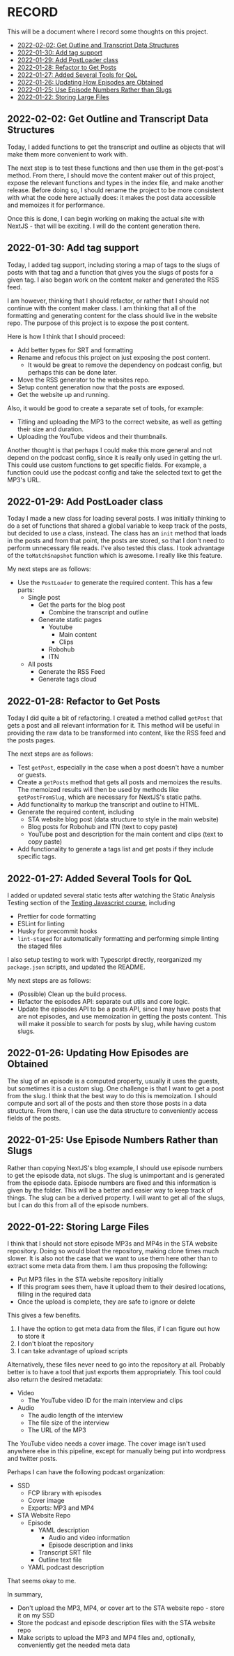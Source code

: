 # RECORD

This will be a document where I record some thoughts on this project.

- [2022-02-02: Get Outline and Transcript Data Structures](#2022-02-02-get-outline-and-transcript-data-structures)
- [2022-01-30: Add tag support](#2022-01-30-add-tag-support)
- [2022-01-29: Add PostLoader class](#2022-01-29-add-postloader-class)
- [2022-01-28: Refactor to Get Posts](#2022-01-28-refactor-to-get-posts)
- [2022-01-27: Added Several Tools for QoL](#2022-01-27-added-several-tools-for-qol)
- [2022-01-26: Updating How Episodes are Obtained](#2022-01-26-updating-how-episodes-are-obtained)
- [2022-01-25: Use Episode Numbers Rather than Slugs](#2022-01-25-use-episode-numbers-rather-than-slugs)
- [2022-01-22: Storing Large Files](#2022-01-22-storing-large-files)

## 2022-02-02: Get Outline and Transcript Data Structures

Today, I added functions to get the transcript and outline as objects that will make them more convenient to work with.

The next step is to test these functions and then use them in the get-post's method.
From there, I should move the content maker out of this project, expose the relevant functions and types in the index file, and make another release.
Before doing so, I should rename the project to be more consistent with what the code here actually does: it makes the post data accessible and memoizes it for performance.

Once this is done, I can begin working on making the actual site with NextJS - that will be exciting.
I will do the content generation there.

## 2022-01-30: Add tag support

Today, I added tag support, including storing a map of tags to the slugs of posts with that tag and a function that gives you the slugs of posts for a given tag.
I also began work on the content maker and generated the RSS feed.

I am however, thinking that I should refactor, or rather that I should not continue with the content maker class.
I am thinking that all of the formatting and generating content for the class should live in the website repo.
The purpose of this project is to expose the post content.

Here is how I think that I should proceed:

- Add better types for SRT and formatting
- Rename and refocus this project on just exposing the post content.
  - It would be great to remove the dependency on podcast config, but perhaps this can be done later.
- Move the RSS generator to the websites repo.
- Setup content generation now that the posts are exposed.
- Get the website up and running.

Also, it would be good to create a separate set of tools, for example:

- Titling and uploading the MP3 to the correct website, as well as getting their size and duration.
- Uploading the YouTube videos and their thumbnails.

Another thought is that perhaps I could make this more general and not depend on the podcast config, since it is really only used in getting the url.
This could use custom functions to get specific fields.
For example, a function could use the podcast config and take the selected text to get the MP3's URL.

## 2022-01-29: Add PostLoader class

Today I made a new class for loading several posts.
I was initially thinking to do a set of functions that shared a global variable to keep track of the posts, but decided to use a class, instead.
The class has an `init` method that loads in the posts and from that point, the posts are stored, so that I don't need to perform unnecessary file reads.
I've also tested this class.
I took advantage of the `toMatchSnapshot` function which is awesome.
I really like this feature.

My next steps are as follows:

- Use the `PostLoader` to generate the required content. This has a few parts:
  - Single post
    - Get the parts for the blog post
      - Combine the transcript and outline
    - Generate static pages
      - Youtube
        - Main content
        - Clips
      - Robohub
      - ITN
  - All posts
    - Generate the RSS Feed
    - Generate tags cloud

## 2022-01-28: Refactor to Get Posts

Today I did quite a bit of refactoring.
I created a method called `getPost` that gets a post and all relevant information for it.
This method will be useful in providing the raw data to be transformed into content, like the RSS feed and the posts pages.

The next steps are as follows:

- Test `getPost`, especially in the case when a post doesn't have a number or guests.
- Create a `getPosts` method that gets all posts and memoizes the results. The memoized results will then be used by methods like `getPostFromSlug`, which are necessary for NextJS's static paths.
- Add functionality to markup the transcript and outline to HTML.
- Generate the required content, including
  - STA website blog post (data structure to style in the main website)
  - Blog posts for Robohub and ITN (text to copy paste)
  - YouTube post and description for the main content and clips (text to copy paste)
- Add functionality to generate a tags list and get posts if they include specific tags.

## 2022-01-27: Added Several Tools for QoL

I added or updated several static tests after watching the Static Analysis Testing section of the [Testing Javascript course](https://testingjavascript.com/), including

- Prettier for code formatting
- ESLint for linting
- Husky for precommit hooks
- `lint-staged` for automatically formatting and performing simple linting the staged files

I also setup testing to work with Typescript directly, reorganized my `package.json` scripts, and updated the README.

My next steps are as follows:

- (Possible) Clean up the build process.
- Refactor the episodes API: separate out utils and core logic.
- Update the episodes API to be a posts API, since I may have posts that are not episodes, and use memoization in getting the posts content. This will make it possible to search for posts by slug, while having custom slugs.

## 2022-01-26: Updating How Episodes are Obtained

The slug of an episode is a computed property, usually it uses the guests, but sometimes it is a custom slug.
One challenge is that I want to get a post from the slug.
I think that the best way to do this is memoization.
I should compute and sort all of the posts and then store those posts in a data structure.
From there, I can use the data structure to conveniently access fields of the posts.

## 2022-01-25: Use Episode Numbers Rather than Slugs

Rather than copying NextJS's blog example, I should use episode numbers to get the episode data, not slugs.
The slug is unimportant and is generated from the episode data.
Episode numbers are fixed and this information is given by the folder.
This will be a better and easier way to keep track of things.
The slug can be a derived property.
I will want to get all of the slugs, but I can do this from all of the episode numbers.

## 2022-01-22: Storing Large Files

I think that I should not store episode MP3s and MP4s in the STA website repository.
Doing so would bloat the repository, making clone times much slower.
It is also not the case that we want to use them here other than to extract some meta data from them.
I am thus proposing the following:

- Put MP3 files in the STA website repository initially
- If this program sees them, have it upload them to their desired locations, filling in the required data
- Once the upload is complete, they are safe to ignore or delete

This gives a few benefits.

1. I have the option to get meta data from the files, if I can figure out how to store it
2. I don't bloat the repository
3. I can take advantage of upload scripts

Alternatively, these files never need to go into the repository at all.
Probably better is to have a tool that just exports them appropriately.
This tool could also return the desired metadata:

- Video
  - The YouTube video ID for the main interview and clips
- Audio
  - The audio length of the interview
  - The file size of the interview
  - The URL of the MP3

The YouTube video needs a cover image.
The cover image isn't used anywhere else in this pipeline, except for manually being put into wordpress and twitter posts.

Perhaps I can have the following podcast organization:

- SSD
  - FCP library with episodes
  - Cover image
  - Exports: MP3 and MP4
- STA Website Repo
  - Episode
    - YAML description
      - Audio and video information
      - Episode description and links
    - Transcript SRT file
    - Outline text file
  - YAML podcast description

That seems okay to me.

In summary,

- Don't upload the MP3, MP4, or cover art to the STA website repo - store it on my SSD
- Store the podcast and episode description files with the STA website repo
- Make scripts to upload the MP3 and MP4 files and, optionally, conveniently get the needed meta data
